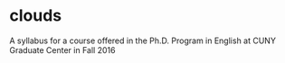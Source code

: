 # clouds

A syllabus for a course offered in the Ph.D. Program in English at CUNY Graduate Center in Fall 2016
